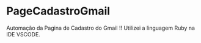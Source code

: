 # PageCadastroGmail
Automação da Pagina de Cadastro do Gmail !!
Utilizei a linguagem Ruby na IDE VSCODE.
